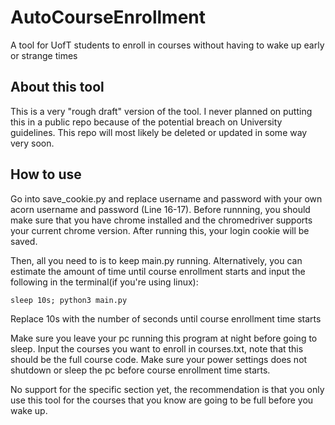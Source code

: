 # AutoCourseEnrollment
A tool for UofT students to enroll in courses without having to wake up early or strange times 

## About this tool
This is a very "rough draft" version of the tool. I never planned on putting this in a public repo because of the potential breach on University guidelines. This repo will most likely be deleted or updated in some way very soon.


## How to use

Go into save_cookie.py and replace username and password with your own acorn username and password (Line 16-17). Before runnning, you should make sure that you have chrome installed and the chromedriver supports your current chrome version. After running this, your login cookie will be saved. 

Then, all you need to is to keep main.py running. Alternatively, you can estimate the amount of time until course enrollment starts and input the following in the terminal(if you're using linux):
 
 ```
 sleep 10s; python3 main.py
 ```
Replace 10s with the number of seconds until course enrollment time starts

Make sure you leave your pc running this program at night before going to sleep. Input the courses you want to enroll in courses.txt, note that this should be the full course code.  Make sure your power settings does not shutdown or sleep the pc before course enrollment time starts.

No support for the specific section yet, the recommendation is that you only use this tool for the courses that you know are going to be full before you wake up.
